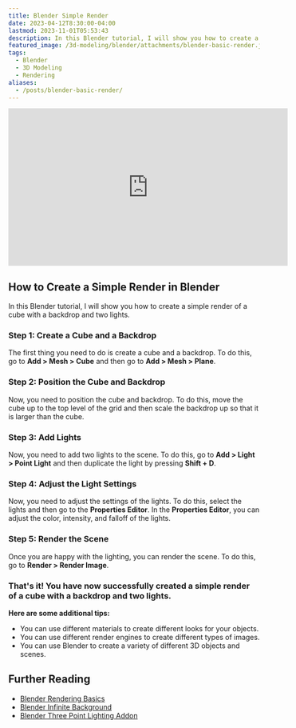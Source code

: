 ```yaml
---
title: Blender Simple Render
date: 2023-04-12T8:30:00-04:00
lastmod: 2023-11-01T05:53:43
description: In this Blender tutorial, I will show you how to create a simple render of a cube with a backdrop and two lights.
featured_image: /3d-modeling/blender/attachments/blender-basic-render.jpg
tags:
  - Blender
  - 3D Modeling
  - Rendering
aliases:
  - /posts/blender-basic-render/
---
```


<div class="video-grid">
<div class="iframe-16-9-container">
<iframe class="youTubeIframe" width="560" height="315" src="https://www.youtube.com/embed/Qw8jl8mKEsY" title="YouTube video player" frameborder="0" allow="accelerometer; autoplay; clipboard-write; encrypted-media; gyroscope; picture-in-picture; web-share" allowfullscreen></iframe>
</div>
</div>

## How to Create a Simple Render in Blender

In this Blender tutorial, I will show you how to create a simple render of a cube with a backdrop and two lights.

### Step 1: Create a Cube and a Backdrop

The first thing you need to do is create a cube and a backdrop. To do this, go to **Add > Mesh > Cube** and then go to **Add > Mesh > Plane**.

### Step 2: Position the Cube and Backdrop

Now, you need to position the cube and backdrop. To do this, move the cube up to the top level of the grid and then scale the backdrop up so that it is larger than the cube.

### Step 3: Add Lights

Now, you need to add two lights to the scene. To do this, go to **Add > Light > Point Light** and then duplicate the light by pressing **Shift + D**.

### Step 4: Adjust the Light Settings

Now, you need to adjust the settings of the lights. To do this, select the lights and then go to the **Properties Editor**. In the **Properties Editor**, you can adjust the color, intensity, and falloff of the lights.

### Step 5: Render the Scene

Once you are happy with the lighting, you can render the scene. To do this, go to **Render > Render Image**.

### That's it! You have now successfully created a simple render of a cube with a backdrop and two lights.

**Here are some additional tips:**

- You can use different materials to create different looks for your objects.
- You can use different render engines to create different types of images.
- You can use Blender to create a variety of different 3D objects and scenes.

## Further Reading

- [Blender Rendering Basics](./blender-rendering-basics.md)
- [Blender Infinite Background](./blender-infinite-background.md)
- [Blender Three Point Lighting Addon](./blender-3-point-lighting-add-on.md)
